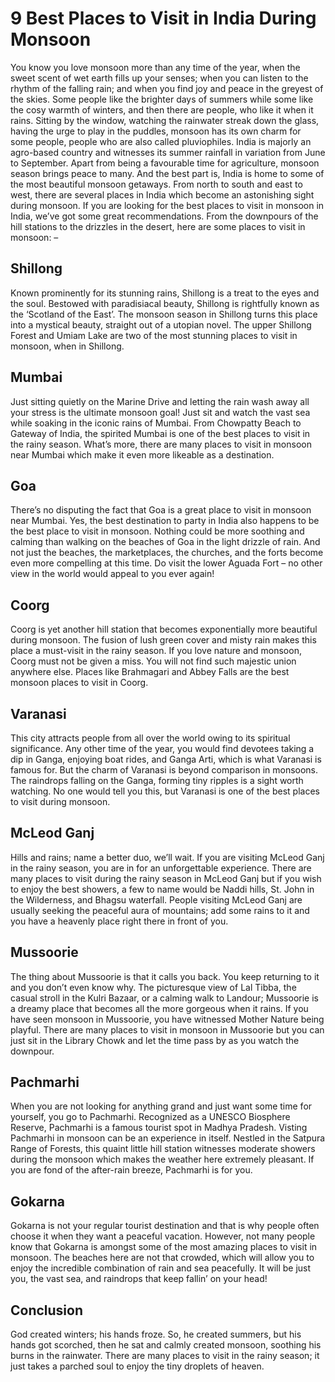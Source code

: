 # 9 Best Places to Visit in India During Monsoon

You know you love monsoon more than any time of the year, when the sweet scent of wet earth fills up your senses; when you can listen to the rhythm of the falling rain; and when you find joy and peace in the greyest of the skies. Some people like the brighter days of summers while some like the cosy warmth of winters, and then there are people, who like it when it rains. Sitting by the window, watching the rainwater streak down the glass, having the urge to play in the puddles, monsoon has its own charm for some people, people who are also called pluviophiles.
India is majorly an agro-based country and witnesses its summer rainfall in variation from June to September. Apart from being a favourable time for agriculture, monsoon season brings peace to many. And the best part is, India is home to some of the most beautiful monsoon getaways. From north to south and east to west, there are several places in India which become an astonishing sight during monsoon. If you are looking for the best places to visit in monsoon in India, we’ve got some great recommendations.
From the downpours of the hill stations to the drizzles in the desert, here are some places to visit in monsoon: –

## Shillong

Known prominently for its stunning rains, Shillong is a treat to the eyes and the soul. Bestowed with paradisiacal beauty, Shillong is rightfully known as the ‘Scotland of the East’. The monsoon season in Shillong turns this place into a mystical beauty, straight out of a utopian novel. The upper Shillong Forest and Umiam Lake are two of the most stunning places to visit in monsoon, when in Shillong.

## Mumbai

Just sitting quietly on the Marine Drive and letting the rain wash away all your stress is the ultimate monsoon goal! Just sit and watch the vast sea while soaking in the iconic rains of Mumbai. From Chowpatty Beach to Gateway of India, the spirited Mumbai is one of the best places to visit in the rainy season. What’s more, there are many places to visit in monsoon near Mumbai which make it even more likeable as a destination.

## Goa

There’s no disputing the fact that Goa is a great place to visit in monsoon near Mumbai. Yes, the best destination to party in India also happens to be the best place to visit in monsoon. Nothing could be more soothing and calming than walking on the beaches of Goa in the light drizzle of rain. And not just the beaches, the marketplaces, the churches, and the forts become even more compelling at this time. Do visit the lower Aguada Fort – no other view in the world would appeal to you ever again!

## Coorg

Coorg is yet another hill station that becomes exponentially more beautiful during monsoon. The fusion of lush green cover and misty rain makes this place a must-visit in the rainy season. If you love nature and monsoon, Coorg must not be given a miss. You will not find such majestic union anywhere else. Places like Brahmagari and Abbey Falls are the best monsoon places to visit in Coorg.

## Varanasi

This city attracts people from all over the world owing to its spiritual significance. Any other time of the year, you would find devotees taking a dip in Ganga, enjoying boat rides, and Ganga Arti, which is what Varanasi is famous for. But the charm of Varanasi is beyond comparison in monsoons. The raindrops falling on the Ganga, forming tiny ripples is a sight worth watching. No one would tell you this, but Varanasi is one of the best places to visit during monsoon.

## McLeod Ganj

Hills and rains; name a better duo, we’ll wait. If you are visiting McLeod Ganj in the rainy season, you are in for an unforgettable experience. There are many places to visit during the rainy season in McLeod Ganj but if you wish to enjoy the best showers, a few to name would be Naddi hills, St. John in the Wilderness, and Bhagsu waterfall. People visiting McLeod Ganj are usually seeking the peaceful aura of mountains; add some rains to it and you have a heavenly place right there in front of you.

## Mussoorie

The thing about Mussoorie is that it calls you back. You keep returning to it and you don’t even know why. The picturesque view of Lal Tibba, the casual stroll in the Kulri Bazaar, or a calming walk to Landour; Mussoorie is a dreamy place that becomes all the more gorgeous when it rains. If you have seen monsoon in Mussoorie, you have witnessed Mother Nature being playful. There are many places to visit in monsoon in Mussoorie but you can just sit in the Library Chowk and let the time pass by as you watch the downpour.

## Pachmarhi

When you are not looking for anything grand and just want some time for yourself, you go to Pachmarhi. Recognized as a UNESCO Biosphere Reserve, Pachmarhi is a famous tourist spot in Madhya Pradesh. Visting Pachmarhi in monsoon can be an experience in itself. Nestled in the Satpura Range of Forests, this quaint little hill station witnesses moderate showers during the monsoon which makes the weather here extremely pleasant. If you are fond of the after-rain breeze, Pachmarhi is for you.

## Gokarna

Gokarna is not your regular tourist destination and that is why people often choose it when they want a peaceful vacation. However, not many people know that Gokarna is amongst some of the most amazing places to visit in monsoon. The beaches here are not that crowded, which will allow you to enjoy the incredible combination of rain and sea peacefully. It will be just you, the vast sea, and raindrops that keep fallin’ on your head!

## Conclusion

God created winters; his hands froze. So, he created summers, but his hands got scorched, then he sat and calmly created monsoon, soothing his burns in the rainwater. There are many places to visit in the rainy season; it just takes a parched soul to enjoy the tiny droplets of heaven.
